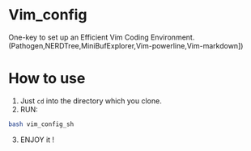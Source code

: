 # Vim_config
One-key to set up an Efficient Vim Coding Environment.(Pathogen,NERDTree,MiniBufExplorer,Vim-powerline,Vim-markdown])

# How to use

1. Just `cd` into the directory which you clone.
2. RUN:
```BASH
bash vim_config_sh
```
3. ENJOY it !

